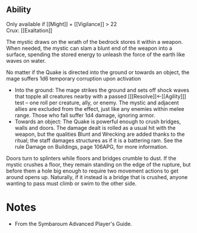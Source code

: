 ## Ability
Only available if [[Might]] + [[Vigilance]] > 22<br>Crux: [[Exaltation]]

The mystic draws on the wrath of the bedrock stores it within a weapon. When needed, the mystic can slam a blunt end of the weapon into a surface, spending the stored energy to unleash the force of the earth like waves on water.

No matter if the Quake is directed into the ground or towards an object, the mage suffers 1d6 temporary corruption upon activation
* Into the ground: The mage strikes the ground and sets off shock waves that topple all creatures nearby with a passed \[[[Resolve]]←[[Agility]]\] test – one roll per creature, ally, or enemy. The mystic and adjacent allies are excluded from the effect, just like any enemies within melee range. Those who fall suffer 1d4 damage, ignoring armor.
* Towards an object: The Quake is powerful enough to crush bridges, walls and doors. The damage dealt is rolled as a usual hit with the weapon, but the qualities Blunt and Wrecking are added thanks to the ritual; the staff damages structures as if it is a battering ram. See the rule Damage on Buildings, page 106APG, for more information.

Doors turn to splinters while floors and bridges crumble to dust. If the mystic crushes a floor, they remain standing on the edge of the rupture, but before them a hole big enough to require two movement actions to get around opens up. Naturally, if it instead is a bridge that is crushed, anyone wanting to pass must climb or swim to the other side.
# Notes
* From the Symbaroum Advanced Player's Guide.